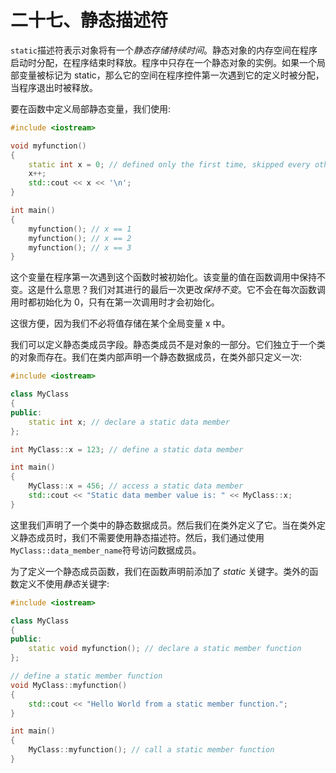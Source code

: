 # 二十七、静态描述符

`static`描述符表示对象将有一个*静态存储持续时间*。静态对象的内存空间在程序启动时分配，在程序结束时释放。程序中只存在一个静态对象的实例。如果一个局部变量被标记为 static，那么它的空间在程序控件第一次遇到它的定义时被分配，当程序退出时被释放。

要在函数中定义局部静态变量，我们使用:

```cpp
#include <iostream>

void myfunction()
{
    static int x = 0; // defined only the first time, skipped every other // time
    x++;
    std::cout << x << '\n';
}

int main()
{
    myfunction(); // x == 1
    myfunction(); // x == 2
    myfunction(); // x == 3
}

```

这个变量在程序第一次遇到这个函数时被初始化。该变量的值在函数调用中保持不变。这是什么意思？我们对其进行的最后一次更改*保持不变*。它不会在每次函数调用时都初始化为 0，只有在第一次调用时才会初始化。

这很方便，因为我们不必将值存储在某个全局变量 x 中。

我们可以定义静态类成员字段。静态类成员不是对象的一部分。它们独立于一个类的对象而存在。我们在类内部声明一个静态数据成员，在类外部只定义一次:

```cpp
#include <iostream>

class MyClass
{
public:
    static int x; // declare a static data member
};

int MyClass::x = 123; // define a static data member

int main()
{
    MyClass::x = 456; // access a static data member
    std::cout << "Static data member value is: " << MyClass::x;
}

```

这里我们声明了一个类中的静态数据成员。然后我们在类外定义了它。当在类外定义静态成员时，我们不需要使用静态描述符。然后，我们通过使用`MyClass::data_member_name`符号访问数据成员。

为了定义一个静态成员函数，我们在函数声明前添加了 *static* 关键字。类外的函数定义不使用*静态*关键字:

```cpp
#include <iostream>

class MyClass
{
public:
    static void myfunction(); // declare a static member function
};

// define a static member function
void MyClass::myfunction()
{
    std::cout << "Hello World from a static member function.";
}

int main()
{
    MyClass::myfunction(); // call a static member function
}

```